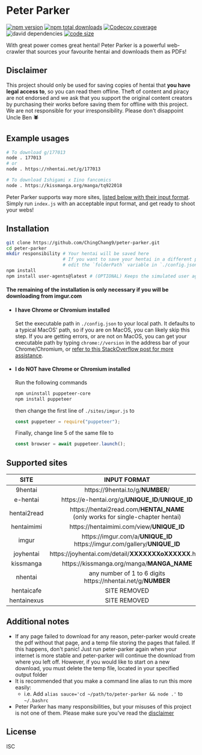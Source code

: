 # Peter Parker
[![npm version](https://img.shields.io/npm/v/@chingchang9/peter-parker)](https://www.npmjs.com/package/@chingchang9/peter-parker)
[![npm total downloads](https://img.shields.io/npm/dt/@chingchang9/peter-parker)](https://www.npmjs.com/package/@chingchang9/peter-parker)
[![Codecov coverage](https://img.shields.io/codecov/c/github/ChingChang9/peter-parker)](https://codecov.io/gh/ChingChang9/peter-parker)
![david dependencies](https://img.shields.io/david/ChingChang9/peter-parker)
[![code size](https://img.shields.io/github/languages/code-size/ChingChang9/peter-parker)](https://github.com/ChingChang9/peter-parker)

With great power comes great hentai! Peter Parker is a powerful web-crawler that
sources your favourite hentai and downloads them as PDFs!

## Disclaimer
This project should only be used for saving copies of hentai that **you have
legal access to**, so you can read them offline. Theft of content and piracy are
not endorsed and we ask that you support the original content creators by
purchasing their works before saving them for offline with this project. We are
not responsible for your irresponsibility. Please don't disappoint Uncle Ben 🕷️

## Example usages
```bash
# To download g/177013
node . 177013
# or
node . https://nhentai.net/g/177013

# To download Ishigami x Iino fancomics
node . https://kissmanga.org/manga/tq922018
```
Peter Parker supports way more sites, [listed below with their input format](#supported-sites).
Simply run `index.js` with an acceptable input format, and get ready to shoot your webs!

## Installation
```bash
git clone https://github.com/ChingChang9/peter-parker.git
cd peter-parker
mkdir responsibility # Your hentai will be saved here
                     # If you want to save your hentai in a different place,
                     # edit the `folderPath` variable in `./config.json`
npm install
npm install user-agents@latest # (OPTIONAL) Keeps the simulated user agents up-to-date
```
#### The remaining of the installation is only necessary if you will be downloading from imgur.com
- #### I have Chrome or Chromium installed
	Set the executable path in `./config.json` to your local path.
	It defaults to a typical MacOS' path, so if you are on MacOS, you can likely
	skip this step.
	If you are getting errors, or are not on MacOS, you can get your executable
	path by typing `chrome://version` in the address bar of your
	Chrome/Chromium, or [refer to this StackOverflow post for more assistance](https://stackoverflow.com/questions/17736215/universal-path-to-chrome-exe).

- #### I do NOT have Chrome or Chromium installed
	Run the following commands
	```bash
	npm uninstall puppeteer-core
	npm install puppeteer
	```
	then change the first line of `./sites/imgur.js` to
	```js
	const puppeteer = require("puppeteer");
	```
	Finally, change line 5 of the same file to
	```js
	const browser = await puppeteer.launch();
	```
## Supported sites
SITE | INPUT FORMAT
:-:|:-:
9hentai | <span>https://</span>9hentai.to/g/**NUMBER**/
e-hentai | <span>https://</span>e-hentai.org/g/**UNIQUE_ID**/**UNIQUE_ID**
hentai2read | <span>https://</span>hentai2read.com/**HENTAI_NAME**<br />(only works for single-chapter hentai)
hentaimimi | <span>https://</span>hentaimimi.com/view/**UNIQUE_ID**
imgur | <span>https://</span>imgur.com/a/**UNIQUE_ID**<br /><span>https://<span />imgur.com/gallery/**UNIQUE_ID**
joyhentai | <span>https://</span>joyhentai.com/detail/**XXXXXXXoXXXXXX**.html
kissmanga | <span>https://</span>kissmanga.org/manga/**MANGA_NAME**
nhentai | any number of 1 to 6 digits<br /><span>https://</span>nhentai.net/g/**NUMBER**
hentaicafe | SITE REMOVED
hentainexus | SITE REMOVED

## Additional notes
- If any page failed to download for any reason, peter-parker would create the
  pdf without that page, and a temp file storing the pages that failed. If this
  happens, don't panic! Just run peter-parker again when your internet is more
  stable and peter-parker will continue the download from where you left off.
  However, if you would like to start on a new download, you must delete the
  temp file, located in your specified output folder
- It is recommended that you make a command line alias to run this more easily:
  - i.e. Add `alias sauce='cd ~/path/to/peter-parker && node .'` to `~/.bashrc`
- Peter Parker has many responsibilities, but your misuses of this project is
  not one of them. Please make sure you've read the [disclaimer](#disclaimer)

## License
ISC
